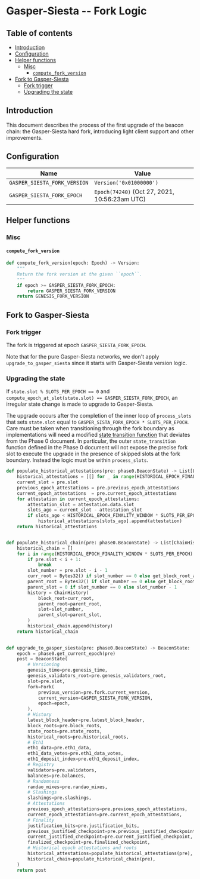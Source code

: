 # Gasper-Siesta -- Fork Logic

## Table of contents

<!-- START doctoc generated TOC please keep comment here to allow auto update -->
<!-- DON'T EDIT THIS SECTION, INSTEAD RE-RUN doctoc TO UPDATE -->

- [Introduction](#introduction)
- [Configuration](#configuration)
- [Helper functions](#helper-functions)
  - [Misc](#misc)
    - [`compute_fork_version`](#compute_fork_version)
- [Fork to Gasper-Siesta](#fork-to-gasper-siesta)
  - [Fork trigger](#fork-trigger)
  - [Upgrading the state](#upgrading-the-state)

<!-- END doctoc generated TOC please keep comment here to allow auto update -->

## Introduction

This document describes the process of the first upgrade of the beacon chain: the Gasper-Siesta hard fork, introducing light client support and other improvements.

## Configuration

| Name | Value |
| - | - |
| `GASPER_SIESTA_FORK_VERSION` | `Version('0x01000000')` |
| `GASPER_SIESTA_FORK_EPOCH` | `Epoch(74240)` (Oct 27, 2021, 10:56:23am UTC) |

## Helper functions

### Misc

#### `compute_fork_version`

```python
def compute_fork_version(epoch: Epoch) -> Version:
    """
    Return the fork version at the given ``epoch``.
    """
    if epoch >= GASPER_SIESTA_FORK_EPOCH:
        return GASPER_SIESTA_FORK_VERSION
    return GENESIS_FORK_VERSION
```

## Fork to Gasper-Siesta

### Fork trigger

The fork is triggered at epoch `GASPER_SIESTA_FORK_EPOCH`.

Note that for the pure Gasper-Siesta networks, we don't apply `upgrade_to_gasper_siesta` since it starts with Gasper-Siesta version logic.

### Upgrading the state

If `state.slot % SLOTS_PER_EPOCH == 0` and `compute_epoch_at_slot(state.slot) == GASPER_SIESTA_FORK_EPOCH`, an irregular state change is made to upgrade to Gasper-Siesta.

The upgrade occurs after the completion of the inner loop of `process_slots` that sets `state.slot` equal to `GASPER_SISTA_FORK_EPOCH * SLOTS_PER_EPOCH`.
Care must be taken when transitioning through the fork boundary as implementations will need a modified [state transition function](../phase0/beacon-chain.md#beacon-chain-state-transition-function) that deviates from the Phase 0 document.
In particular, the outer `state_transition` function defined in the Phase 0 document will not expose the precise fork slot to execute the upgrade in the presence of skipped slots at the fork boundary. Instead the logic must be within `process_slots`.

```python
def populate_historical_attestations(pre: phase0.BeaconState) -> List[List[PendingAttestation, MAX_ATTESTATIONS], HISTORICAL_EPOCH_FINALITY_WINDOW * SLOTS_PER_EPOCH]:
    historical_attestations = [[] for _ in range(HISTORICAL_EPOCH_FINALITY_WINDOW * SLOTS_PER_EPOCH)]
    current_slot = pre.slot
    previous_epoch_attestations = pre.previous_epoch_attestations
    current_epoch_attestations  = pre.current_epoch_attestations
    for attestation in current_epoch_attestations:
        attestation_slot = attestation.data.slot
        slots_ago = current_slot - attestation_slot
        if slots_ago < HISTORICAL_EPOCH_FINALITY_WINDOW * SLOTS_PER_EPOCH:
            historical_attestations[slots_ago].append(attestation)
    return historical_attestations    


def populate_historical_chain(pre: phase0.BeaconState) -> List[ChainHistory, HISTORICAL_EPOCH_FINALITY_WINDOW * SLOTS_PER_EPOCH]:
    historical_chain = []
    for i in range(HISTORICAL_EPOCH_FINALITY_WINDOW * SLOTS_PER_EPOCH):
        if pre.slot < i + 1:
            break
        slot_number = pre.slot - i - 1
        curr_root = Bytes32() if slot_number == 0 else get_block_root_at_slot(pre, slot_number)
        parent_root = Bytes32() if slot_number == 0 else get_block_root_at_slot(pre, slot_number - 1)
        parent_slot = 0 if slot_number == 0 else slot_number - 1
        history = ChainHistory(
            block_root=curr_root,
            parent_root=parent_root,
            slot=slot_number,
            parent_slot=parent_slot,
        )
        historical_chain.append(history)
    return historical_chain
    

def upgrade_to_gasper_siesta(pre: phase0.BeaconState) -> BeaconState:
    epoch = phase0.get_current_epoch(pre)
    post = BeaconState(
        # Versioning
        genesis_time=pre.genesis_time,
        genesis_validators_root=pre.genesis_validators_root,
        slot=pre.slot,
        fork=Fork(
            previous_version=pre.fork.current_version,
            current_version=GASPER_SIESTA_FORK_VERSION,
            epoch=epoch,
        ),
        # History
        latest_block_header=pre.latest_block_header,
        block_roots=pre.block_roots,
        state_roots=pre.state_roots,
        historical_roots=pre.historical_roots,
        # Eth1
        eth1_data=pre.eth1_data,
        eth1_data_votes=pre.eth1_data_votes,
        eth1_deposit_index=pre.eth1_deposit_index,
        # Registry
        validators=pre.validators,
        balances=pre.balances,
        # Randomness
        randao_mixes=pre.randao_mixes,
        # Slashings
        slashings=pre.slashings,
        # Attestations
        previous_epoch_attestations=pre.previous_epoch_attestations,
        current_epoch_attestations=pre.current_epoch_attestations,
        # Finality
        justification_bits=pre.justification_bits,
        previous_justified_checkpoint=pre.previous_justified_checkpoint,
        current_justified_checkpoint=pre.current_justified_checkpoint,
        finalized_checkpoint=pre.finalized_checkpoint,
        # Historical epoch attestations and roots
        historical_attestations=populate_historical_attestations(pre),
        historical_chain=populate_historical_chain(pre),
    )
    return post
```